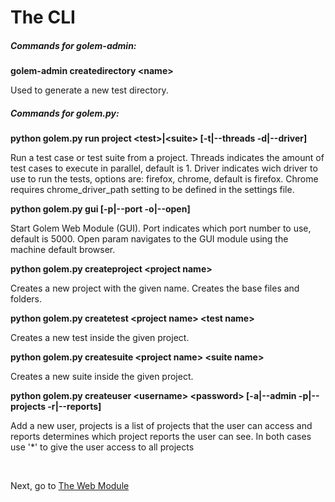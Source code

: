 The CLI
==================================================


##### Commands for golem-admin:

**golem-admin createdirectory \<name\>**

Used to generate a new test directory.


##### Commands for golem.py:

**python golem.py run project \<test\>|\<suite\> [-t|--threads -d|--driver]**

Run a test case or test suite from a project. Threads indicates the amount of test cases to execute in parallel, default is 1. Driver indicates wich driver to use to run the tests, options are: firefox, chrome, default is firefox. Chrome requires chrome_driver_path setting to be defined in the settings file.

**python golem.py gui [-p|--port -o|--open]**

Start Golem Web Module (GUI). Port indicates which port number to use, default is 5000. Open param navigates to the GUI module using the machine default browser.

**python golem.py createproject \<project name\>**

Creates a new project with the given name. Creates the base files and folders.

**python golem.py createtest \<project name\> \<test name\>**

Creates a new test inside the given project.

**python golem.py createsuite \<project name\> \<suite name\>**

Creates a new suite inside the given project.

**python golem.py createuser \<username\> \<password\> [-a|--admin -p|--projects -r|--reports]**

Add a new user, projects is a list of projects that the user can access and reports determines which project reports the user can see. In both cases use '*' to give the user access to all projects

<br>

Next, go to [The Web Module](the-web-module.html)